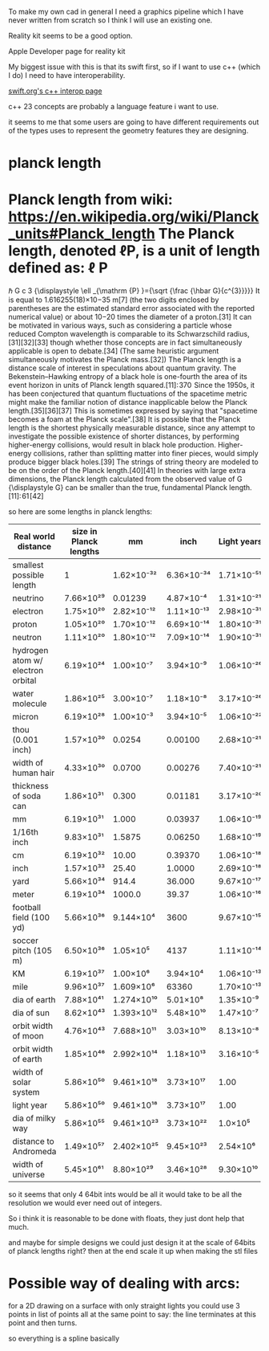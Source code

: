 To make my own cad in general I need a graphics pipeline which I have never written from scratch so I think I will use an existing one.

Reality kit seems to be a good option.

Apple Developer page for reality kit

My biggest issue with this is that its swift first, so if I want to use c++ (which I do) I need to have interoperability.

[swift.org's c++ interop page](https://www.swift.org/documentation/cxx-interop/)



c++ 23 concepts are probably a language feature i want to use.

it seems to me that some users are going to have different requirements out of the types uses to represent the geometry features they are designing.



# planck length
Planck length from wiki: https://en.wikipedia.org/wiki/Planck_units#Planck_length
The Planck length, denoted ℓP, is a unit of length defined as:
ℓ
P
=
ℏ
G
c
3
{\displaystyle \ell _{\mathrm {P} }={\sqrt {\frac {\hbar G}{c^{3}}}}}
It is equal to 1.616255(18)×10−35 m[7] (the two digits enclosed by parentheses are the estimated standard error associated with the reported numerical value) or about 10−20 times the diameter of a proton.[31] It can be motivated in various ways, such as considering a particle whose reduced Compton wavelength is comparable to its Schwarzschild radius,[31][32][33] though whether those concepts are in fact simultaneously applicable is open to debate.[34] (The same heuristic argument simultaneously motivates the Planck mass.[32])
The Planck length is a distance scale of interest in speculations about quantum gravity. The Bekenstein–Hawking entropy of a black hole is one-fourth the area of its event horizon in units of Planck length squared.[11]: 370  Since the 1950s, it has been conjectured that quantum fluctuations of the spacetime metric might make the familiar notion of distance inapplicable below the Planck length.[35][36][37] This is sometimes expressed by saying that "spacetime becomes a foam at the Planck scale".[38] It is possible that the Planck length is the shortest physically measurable distance, since any attempt to investigate the possible existence of shorter distances, by performing higher-energy collisions, would result in black hole production. Higher-energy collisions, rather than splitting matter into finer pieces, would simply produce bigger black holes.[39]
The strings of string theory are modeled to be on the order of the Planck length.[40][41] In theories with large extra dimensions, the Planck length calculated from the observed value of
G
{\displaystyle G} can be smaller than the true, fundamental Planck length.[11]: 61 [42]



so here are some lengths in planck lengths:

| Real world distance               | size in Planck lengths   | mm             | inch           | Light years         | number of bits needed |
|-----------------------------------|--------------------------|----------------|----------------|---------------------|-----------------------|
| smallest possible length          | 1                        | 1.62×10⁻³²     | 6.36×10⁻³⁴     | 1.71×10⁻⁵¹         | 0                     |
| neutrino                          | 7.66×10²⁹               | 0.01239        | 4.87×10⁻⁴     | 1.31×10⁻²¹         | ~100                  |
| electron                          | 1.75×10²⁰               | 2.82×10⁻¹²     | 1.11×10⁻¹³     | 2.98×10⁻³¹         | ~68                   |
| proton                            | 1.05×10²⁰               | 1.70×10⁻¹²     | 6.69×10⁻¹⁴     | 1.80×10⁻³¹         | ~67                   |
| neutron                           | 1.11×10²⁰               | 1.80×10⁻¹²     | 7.09×10⁻¹⁴     | 1.90×10⁻³¹         | ~67                   |
| hydrogen atom w/ electron orbital | 6.19×10²⁴               | 1.00×10⁻⁷     | 3.94×10⁻⁹     | 1.06×10⁻²⁶         | ~83                   |
| water molecule                    | 1.86×10²⁵               | 3.00×10⁻⁷     | 1.18×10⁻⁸     | 3.17×10⁻²⁶         | ~84                   |
| micron                            | 6.19×10²⁸               | 1.00×10⁻³     | 3.94×10⁻⁵     | 1.06×10⁻²²         | ~96                   |
| thou (0.001 inch)                 | 1.57×10³⁰               | 0.0254         | 0.00100       | 2.68×10⁻²¹         | ~101                  |
| width of human hair               | 4.33×10³⁰               | 0.0700         | 0.00276       | 7.40×10⁻²¹         | ~102                  |
| thickness of soda can             | 1.86×10³¹               | 0.300          | 0.01181       | 3.17×10⁻²⁰         | ~104                  |
| mm                                | 6.19×10³¹               | 1.000          | 0.03937       | 1.06×10⁻¹⁹         | ~106                  |
| 1/16th inch                       | 9.83×10³¹               | 1.5875         | 0.06250       | 1.68×10⁻¹⁹         | ~107                  |
| cm                                | 6.19×10³²               | 10.00          | 0.39370       | 1.06×10⁻¹⁸         | ~109                  |
| inch                              | 1.57×10³³               | 25.40          | 1.0000        | 2.69×10⁻¹⁸         | ~111                  |
| yard                              | 5.66×10³⁴               | 914.4          | 36.000        | 9.67×10⁻¹⁷         | ~116                  |
| meter                             | 6.19×10³⁴               | 1000.0         | 39.37         | 1.06×10⁻¹⁶         | ~116                  |
| football field (100 yd)           | 5.66×10³⁶               | 9.144×10⁴      | 3600          | 9.67×10⁻¹⁵         | ~122                  |
| soccer pitch (105 m)              | 6.50×10³⁶               | 1.05×10⁵       | 4137          | 1.11×10⁻¹⁴         | ~123                  |
| KM                                | 6.19×10³⁷               | 1.00×10⁶       | 3.94×10⁴      | 1.06×10⁻¹³         | ~126                  |
| mile                              | 9.96×10³⁷               | 1.609×10⁶      | 63360         | 1.70×10⁻¹³         | ~127                  |
| dia of earth                      | 7.88×10⁴¹               | 1.274×10¹⁰     | 5.01×10⁸      | 1.35×10⁻⁹          | ~140                  |
| dia of sun                        | 8.62×10⁴³               | 1.393×10¹²     | 5.48×10¹⁰     | 1.47×10⁻⁷          | ~146                  |
| orbit width of moon               | 4.76×10⁴³               | 7.688×10¹¹     | 3.03×10¹⁰     | 8.13×10⁻⁸          | ~145                  |
| orbit width of earth              | 1.85×10⁴⁶               | 2.992×10¹⁴     | 1.18×10¹³     | 3.16×10⁻⁵          | ~154                  |
| width of solar system             | 5.86×10⁵⁰               | 9.461×10¹⁸     | 3.73×10¹⁷     | 1.00                | ~169                  |
| light year                        | 5.86×10⁵⁰               | 9.461×10¹⁸     | 3.73×10¹⁷     | 1.00                | ~169                  |
| dia of milky way                  | 5.86×10⁵⁵               | 9.461×10²³     | 3.73×10²²     | 1.0×10⁵            | ~186                  |
| distance to Andromeda             | 1.49×10⁵⁷               | 2.402×10²⁵     | 9.45×10²³     | 2.54×10⁶           | ~190                  |
| width of universe                 | 5.45×10⁶¹               | 8.80×10²⁹     | 3.46×10²⁸     | 9.30×10¹⁰          | ~205                  |



so it seems that only 4 64bit ints would be all it would take to be all the resolution we would ever need out of integers.

So i think it is reasonable to be done with floats, they just dont help that much.


and maybe for simple designs we could just design it at the scale of 64bits of planck lengths right?  then at the end scale it up when making the stl files


# Possible way of dealing with arcs:

for a 2D drawing on a surface with only straight lights you could use 3 points in list of points all at the same point to say: the line terminates at this point and then turns.

so everything is a spline basically



